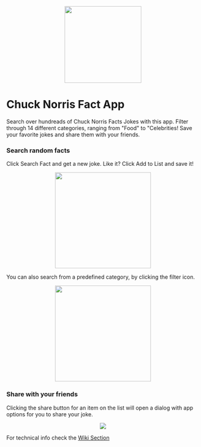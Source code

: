 <p align="center"><img src="https://scontent.fcpq2-1.fna.fbcdn.net/v/t1.15752-9/204885689_272178187995882_7888254290715255279_n.png?_nc_cat=111&ccb=1-3&_nc_sid=ae9488&_nc_ohc=er9fGcvO3RUAX9lecLJ&_nc_ht=scontent.fcpq2-1.fna&oh=77790fef685da5ca8d2b35ea9c23d6e8&oe=60D37AC3" alt="" width="200"></p>

# Chuck Norris Fact App

Search over hundreads of Chuck Norris Facts Jokes with this app. 
Filter through 14 different categories, ranging from "Food" to "Celebrities! Save your favorite jokes and share them with your friends.

### Search random facts

Click Search Fact and get a new joke. Like it? Click Add to List and save it!

<p align="center"><img src="https://im4.ezgif.com/tmp/ezgif-4-81cb9a7db0f4.gif" alt="" width="250"></p>

You can also search from a predefined category, by clicking the filter icon.
<p align="center"><img src="https://im4.ezgif.com/tmp/ezgif-4-5a476c28c6b8.gif" alt="" width="250"></p>

### Share with your friends

Clicking the share button for an item on the list will open a dialog with app options for you to share your joke.
<p align="center"><img src="https://scontent.fcpq2-1.fna.fbcdn.net/v/t1.15752-9/200865298_1344868835914784_2485492165638541031_n.png?_nc_cat=103&ccb=1-3&_nc_sid=ae9488&_nc_ohc=fVaL1soRRYEAX85-BWr&_nc_oc=AQm1q28cSvnuqY4_7R59ew1MAxfxOVdyjS5xNFy5KeO6tgh8QPiYfA69HEFpnyowHJXiW6hAWw-21vSkM25Q3cD0&tn=k34XvduK_M5Fxz4y&_nc_ht=scontent.fcpq2-1.fna&oh=2c75f660e3875874bfe501a26e9ba1f6&oe=60D56E62" ></p>


For technical info check the [Wiki Section](https://github.com/rafael-cagliari/chuck-norris-facts-app/wiki)
